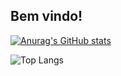 ## Bem vindo!

[![Anurag's GitHub stats](https://github-readme-stats.vercel.app/api?username=elcioangelo)](https://github.com/anuraghazra/github-readme-stats)

![Top Langs](https://github-readme-stats.vercel.app/api/top-langs/?username=anuraghazra&layout=compact)
